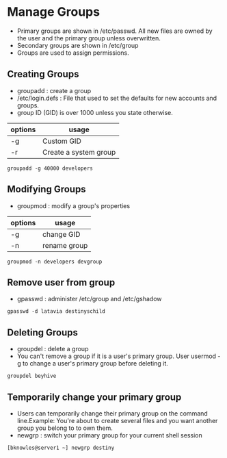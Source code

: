 # Manage Groups

- Primary groups are shown in /etc/passwd. All new files are owned by the user and the primary group unless overwritten.
- Secondary groups are shown in /etc/group
- Groups are used to assign permissions.

## Creating Groups
- groupadd : create a group
- /etc/login.defs : File that used to set the defaults for new accounts and groups.
- group ID (GID) is over 1000 unless you state otherwise.

| options | usage |
|---------|-------|
| -g |  Custom GID|
| -r | Create a system group|

```
groupadd -g 40000 developers
```

## Modifying Groups

- groupmod : modify a group's properties

| options | usage |
|---------|-------|
| -g |  change GID|
| -n | rename group |

```
groupmod -n developers devgroup
```
## Remove user from group
- gpasswd : administer /etc/group and /etc/gshadow

```
gpasswd -d latavia destinyschild
```

## Deleting Groups
- groupdel : delete a group
- You can't remove a group if it is a user's primary group. User usermod -g to change a user's primary group before deleting it.

```
groupdel beyhive
```
## Temporarily change your primary group
- Users can temporarily change their primary group on the command line.Example: You're about to create several files and you want another group you belong to to own them.
- newgrp : switch your primary group for your current shell session

```
[bknowles@server1 ~] newgrp destiny
```